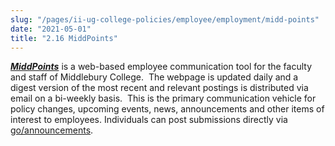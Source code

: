 ```yaml
---
slug: "/pages/ii-ug-college-policies/employee/employment/midd-points"
date: "2021-05-01"
title: "2.16 MiddPoints"
---
```


_**[MiddPoints](https://www.middlebury.edu/middlebury_google_custom_search/go/middpoints)**_ is a web-based employee communication tool for the faculty and staff of Middlebury College.  The webpage is updated daily and a digest version of the most recent and relevant postings is distributed via email on a bi-weekly basis.  This is the primary communication vehicle for policy changes, upcoming events, news, announcements and other items of interest to employees. Individuals can post submissions directly via [go/announcements](https://blogs.middlebury.edu/announcements/).
